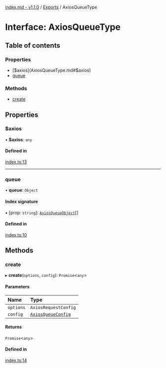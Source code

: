 [index.md - v1.1.0](../README.md) / [Exports](../modules.md) / AxiosQueueType

# Interface: AxiosQueueType

## Table of contents

### Properties

-   [$axios](AxiosQueueType.md#$axios)
-   [queue](AxiosQueueType.md#queue)

### Methods

-   [create](AxiosQueueType.md#create)

## Properties

### $axios

• **$axios**: `any`

#### Defined in

[index.ts:13](https://github.com/saqqdy/axios-q/blob/42fea8d/src/index.ts#L13)

---

### queue

• **queue**: `Object`

#### Index signature

▪ [prop: `string`]: [`AxiosQueueObject`](AxiosQueueObject.md)[]

#### Defined in

[index.ts:10](https://github.com/saqqdy/axios-q/blob/42fea8d/src/index.ts#L10)

## Methods

### create

▸ **create**(`options`, `config`): `Promise`<`any`\>

#### Parameters

| Name      | Type                                      |
| :-------- | :---------------------------------------- |
| `options` | `AxiosRequestConfig`                      |
| `config`  | [`AxiosQueueConfig`](AxiosQueueConfig.md) |

#### Returns

`Promise`<`any`\>

#### Defined in

[index.ts:14](https://github.com/saqqdy/axios-q/blob/42fea8d/src/index.ts#L14)
